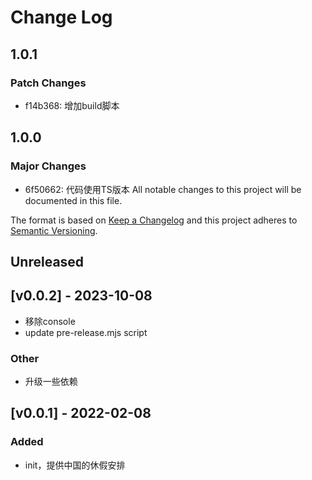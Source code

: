 # Change Log

## 1.0.1

### Patch Changes

- f14b368: 增加build脚本

## 1.0.0

### Major Changes

- 6f50662: 代码使用TS版本
  All notable changes to this project will be documented in this file.

The format is based on [Keep a Changelog](http://keepachangelog.com/)
and this project adheres to [Semantic Versioning](http://semver.org/).

## Unreleased

## [v0.0.2] - 2023-10-08

- 移除console
- update pre-release.mjs script

### Other

- 升级一些依赖

## [v0.0.1] - 2022-02-08

### Added

- init，提供中国的休假安排
